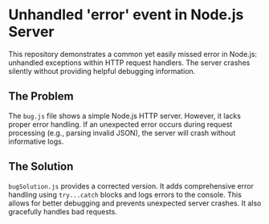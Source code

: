 # Unhandled 'error' event in Node.js Server

This repository demonstrates a common yet easily missed error in Node.js: unhandled exceptions within HTTP request handlers.  The server crashes silently without providing helpful debugging information.

## The Problem

The `bug.js` file shows a simple Node.js HTTP server.  However, it lacks proper error handling. If an unexpected error occurs during request processing (e.g., parsing invalid JSON), the server will crash without informative logs.

## The Solution

`bugSolution.js` provides a corrected version.  It adds comprehensive error handling using `try...catch` blocks and logs errors to the console. This allows for better debugging and prevents unexpected server crashes.  It also gracefully handles bad requests.